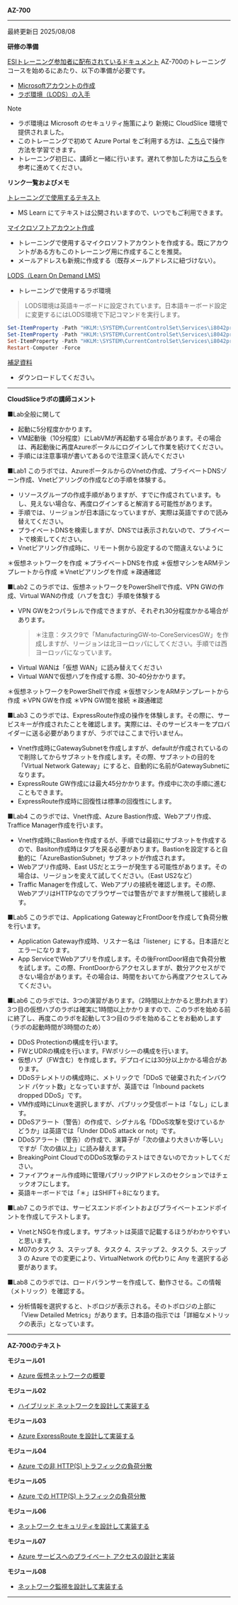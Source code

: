 **AZ-700**
***

最終更新日 2025/08/08

**研修の準備**

[ESIトレーニング参加者に配布されているドキュメント](https://query.prod.cms.rt.microsoft.com/cms/api/am/binary/RE4Rje8)
AZ-700のトレーニングコースを始めるにあたり、以下の準備が必要です。

- [Microsoftアカウントの作成](https://github.com/naonao71/note/blob/main/prep/msa.md)
- [ラボ環境（LODS）の入手](https://github.com/naonao71/note/blob/main/prep/lods.md)

> [!NOTE]
> - ラボ環境は Microsoft のセキュリティ施策により 新規に CloudSlice 環境で提供されました。
> - このトレーニングで初めて Azure Portal をご利用する方は、[こちら](https://learn.microsoft.com/ja-jp/training/modules/tour-azure-portal/)で操作方法を学習できます。
> - トレーニング初日に、講師と一緒に行います。遅れて参加した方は[こちら](https://query.prod.cms.rt.microsoft.com/cms/api/am/binary/RE4VkE4)を参考に進めてください。

**リンク一覧およびメモ**
 
 <!--
AZ-700 ラボトップ（[日本語](https://github.com/MicrosoftLearning/AZ-700JA-Designing-and-Implementing-Microsoft-Azure-Networking-Solutions/tree/master/Instructions/Exercises)/[英語](https://github.com/MicrosoftLearning/AZ-700-Designing-and-Implementing-Microsoft-Azure-Networking-Solutions/tree/master/Instructions/Exercises)）
-->

[トレーニングで使用するテキスト](https://docs.microsoft.com/ja-jp/users/msftofficialcurriculum-4292/collections/kox0iz3xxxy80j?wt.mc_id=esi_m2l_content_wwl)

- MS Learn にてテキストは公開されいますので、いつでもご利用できます。

[マイクロソフトアカウント作成](https://account.microsoft.com/account/Account)

- トレーニングで使用するマイクロソフトアカウントを作成する。既にアカウントがある方もこのトレーニング用に作成することを推奨。
- メールアドレスも新規に作成する（既存メールアドレスに紐づけない）。

[LODS（Learn On Demand LMS)](https://esi.learnondemand.net/User/Login?ReturnUrl=%2F)

- トレーニングで使用するラボ環境

 > LODS環境は英語キーボードに設定されています。日本語キーボード設定に変更するにはLODS環境で下記コマンドを実行します。

```powershell
Set-ItemProperty -Path "HKLM:\SYSTEM\CurrentControlSet\Services\i8042prt\Parameters" -Name "LayerDriver JPN" -Value "kbd106.dll"
Set-ItemProperty -Path "HKLM:\SYSTEM\CurrentControlSet\Services\i8042prt\Parameters" -Name "OverrideKeyboardType" -Value 7
Set-ItemProperty -Path "HKLM:\SYSTEM\CurrentControlSet\Services\i8042prt\Parameters" -Name "OverrideKeyboardSubtype" -Value 2
Restart-Computer -Force
```


[補足資料](https://github.com/naonao71/note/blob/main/AZ-700/AZ-700%E8%A3%9C%E8%B6%B3%E8%B3%87%E6%96%99Ver1.1.pdf)

- ダウンロードしてください。


<!--
[ESI Security Courses 配布用](https://github.com/naonao71/note/blob/main/AZ-500/ESI%20Security%20Courses%20%E9%85%8D%E5%B8%83%E7%94%A8.pdf)

- Microsoft が提供しているコース内容概要マップ

***

**ラボのシミュレーション**
- モジュール01
  - [Azure で仮想ネットワークを設計および実装する](https://learn.microsoft.com/ja-jp/training/modules/introduction-to-azure-virtual-networks/4-exercise-design-implement-virtual-network-azure)
  - [Azure で DNS 設定を構成する](https://learn.microsoft.com/ja-jp/training/modules/introduction-to-azure-virtual-networks/6-exercise-configure-domain-name-servers-configuration-azure)
  - [グローバル仮想ネットワーク ピアリングを使用して 2 つの Azure 仮想ネットワークを接続する](https://learn.microsoft.com/ja-jp/training/modules/introduction-to-azure-virtual-networks/8-exercise-connect-two-azure-virtual-networks-global)
- モジュール02
  - [仮想ネットワーク ゲートウェイを作成および構成する](https://learn.microsoft.com/ja-jp/training/modules/design-implement-hybrid-networking/3-exercise-create-configure-local-network-gateway)
  - [Azure portal を使用して仮想 WAN を作成する](https://learn.microsoft.com/ja-jp/training/modules/design-implement-hybrid-networking/7-exercise-create-virtual-wan-by-using-azure-portal)
- モジュール03
  - [ExpressRoute ゲートウェイを構成する](https://learn.microsoft.com/ja-jp/training/modules/design-implement-azure-expressroute/4-exercise-configure-expressroute-gateway)
  - [ExpressRoute 回線のプロビジョニング](https://learn.microsoft.com/ja-jp/training/modules/design-implement-azure-expressroute/5-exercise-provision-expressroute-circuit)
- モジュール04
  - [Azure のロード バランサーを作成し、構成する](https://learn.microsoft.com/ja-jp/training/modules/load-balancing-non-https-traffic-azure/4-exercise-create-configure-azure-load-balancer)
  - [Azure portal を使用して Traffic Manager プロファイルを作成する](https://learn.microsoft.com/ja-jp/training/modules/load-balancing-non-https-traffic-azure/6-exercise-create-traffic-manager-profile-using-azure-portal)
- モジュール05
  - [Azure Application Gateway をデプロイする](https://learn.microsoft.com/ja-jp/training/modules/load-balancing-https-traffic-azure/4-exercise-deploy-azure-application-gateway)
  - [Azure portal を使用して高可用性 Web アプリケーションのフロント ドアを作成する](https://learn.microsoft.com/ja-jp/training/modules/load-balancing-https-traffic-azure/6-exercise-create-front-door-for-highly-available)
- モジュール06
  - [Azure portal を使用して仮想ネットワーク上に DDoS Protection を構成する](https://learn.microsoft.com/ja-jp/training/modules/design-implement-network-security-monitoring/4-exercise-configure-ddos-protection-virtual-network-using-azure-portal)
  - [Azure portal を使用して Azure Firewall をデプロイして構成する](https://learn.microsoft.com/ja-jp/training/modules/design-implement-network-security-monitoring/7-exercise-deploy-configure-azure-firewall-using-azure-portal)
  - [Azure Firewall Manager を使用して仮想ハブのセキュリティを保護する](https://learn.microsoft.com/ja-jp/training/modules/design-implement-network-security-monitoring/9-exercise-secure-your-virtual-hub-using-azure-firewall-manager)
- モジュール07
  - [Azure PowerShell を使用して Azure プライベート エンドポイントを作成する](https://learn.microsoft.com/ja-jp/training/modules/design-implement-private-access-to-azure-services/5-exercise-restrict-network-paas-resources-virtual-network-service-endpoints)
  - [仮想ネットワーク サービス エンドポイントを使用して、PaaS リソースへのネットワーク アクセスを制限する](https://learn.microsoft.com/ja-jp/training/modules/design-implement-private-access-to-azure-services/6-exercise-create-azure-private-endpoint-using-azure-powershell)
- モジュール08
  - [Azure Monitor を使用してロード バランサー リソースを監視する](https://learn.microsoft.com/ja-jp/training/modules/design-implement-network-monitoring/3-exercise-monitor-load-balancer-resource-using-azure-monitor)


**ラボのリンク（講師翻訳修正済み）**

- モジュール01
  - [Azure で仮想ネットワークを設計および実装する](https://github.com/naonao71/AZ-700JA-Designing-and-Implementing-Microsoft-Azure-Networking-Solutions/blob/master/Instructions/Exercises/M01-Unit%204%20Design%20and%20implement%20a%20Virtual%20Network%20in%20Azure.md)
  - [Azure で DNS 設定を構成する](https://github.com/naonao71/AZ-700JA-Designing-and-Implementing-Microsoft-Azure-Networking-Solutions/blob/master/Instructions/Exercises/M01-Unit%206%20Configure%20DNS%20settings%20in%20Azure.md)
  - [グローバル仮想ネットワーク ピアリングを使用して 2 つの Azure 仮想ネットワークを接続する](https://github.com/naonao71/AZ-700JA-Designing-and-Implementing-Microsoft-Azure-Networking-Solutions/blob/master/Instructions/Exercises/M01-Unit%208%20Connect%20two%20Azure%20Virtual%20Networks%20using%20global%20virtual%20network%20peering.md)
- モジュール02
  - [仮想ネットワーク ゲートウェイを作成および構成する](https://github.com/naonao71/AZ-700JA-Designing-and-Implementing-Microsoft-Azure-Networking-Solutions/blob/master/Instructions/Exercises/M02-Unit%203%20Create%20and%20configure%20a%20virtual%20network%20gateway.md)
  - [Azure portal を使用して仮想 WAN を作成する](https://github.com/naonao71/AZ-700JA-Designing-and-Implementing-Microsoft-Azure-Networking-Solutions/blob/master/Instructions/Exercises/M02-Unit%207%20Create%20a%20Virtual%20WAN%20by%20using%20Azure%20Portal.md)
- モジュール03
  - [ExpressRoute ゲートウェイを構成する](https://github.com/naonao71/AZ-700JA-Designing-and-Implementing-Microsoft-Azure-Networking-Solutions/blob/master/Instructions/Exercises/M03-Unit%204%20Configure%20an%20ExpressRoute%20Gateway.md)
  - [ExpressRoute 回線のプロビジョニング](https://github.com/naonao71/AZ-700JA-Designing-and-Implementing-Microsoft-Azure-Networking-Solutions/blob/master/Instructions/Exercises/M03-Unit%205%20Provision%20an%20ExpressRoute%20circuit.md)
- モジュール04
  - [Azure のロード バランサーを作成し、構成する](https://github.com/naonao71/AZ-700JA-Designing-and-Implementing-Microsoft-Azure-Networking-Solutions/blob/master/Instructions/Exercises/M04-Unit%204%20Create%20and%20configure%20an%20Azure%20load%20balancer.md)
  - [Azure portal を使用して Traffic Manager プロファイルを作成する](https://github.com/naonao71/AZ-700JA-Designing-and-Implementing-Microsoft-Azure-Networking-Solutions/blob/master/Instructions/Exercises/M04-Unit%206%20Create%20a%20Traffic%20Manager%20profile%20using%20the%20Azure%20portal.md)
- モジュール05
  - [Azure Application Gateway をデプロイする](https://github.com/naonao71/AZ-700JA-Designing-and-Implementing-Microsoft-Azure-Networking-Solutions/blob/master/Instructions/Exercises/M05-Unit%204%20Deploy%20Azure%20application%20gateway.md)
  - [Azure portal を使用して高可用性 Web アプリケーションのフロント ドアを作成する](https://github.com/naonao71/AZ-700JA-Designing-and-Implementing-Microsoft-Azure-Networking-Solutions/blob/master/Instructions/Exercises/M05-Unit%206%20Create%20a%20front%20door%20for%20a%20highly%20available%20web%20application%20using%20the%20Azure%20portal.md)
- モジュール06
  - [Azure portal を使用して仮想ネットワーク上に DDoS Protection を構成する](https://github.com/naonao71/AZ-700JA-Designing-and-Implementing-Microsoft-Azure-Networking-Solutions/blob/master/Instructions/Exercises/M06-Unit%204%20Configure%20DDoS%20Protection%20on%20a%20virtual%20network%20using%20the%20Azure%20portal.md)
  - [Azure portal を使用して Azure Firewall をデプロイして構成する](https://github.com/naonao71/AZ-700JA-Designing-and-Implementing-Microsoft-Azure-Networking-Solutions/blob/master/Instructions/Exercises/M06-Unit%207%20Deploy%20and%20configure%20Azure%20Firewall%20using%20the%20Azure%20portal.md)
  - [Azure Firewall Manager を使用して仮想ハブのセキュリティを保護する](https://github.com/naonao71/AZ-700JA-Designing-and-Implementing-Microsoft-Azure-Networking-Solutions/blob/master/Instructions/Exercises/M06-Unit%209%20Secure%20your%20virtual%20hub%20using%20Azure%20Firewall%20Manager.md)
- モジュール07
  - [Azure PowerShell を使用して Azure プライベート エンドポイントを作成する](https://github.com/naonao71/AZ-700JA-Designing-and-Implementing-Microsoft-Azure-Networking-Solutions/blob/master/Instructions/Exercises/M07-Unit%203%20Create%20an%20Azure%20private%20endpoint%20using%20Azure%20PowerShell.md)
  - [仮想ネットワーク サービス エンドポイントを使用して、PaaS リソースへのネットワーク アクセスを制限する](https://github.com/naonao71/AZ-700JA-Designing-and-Implementing-Microsoft-Azure-Networking-Solutions/blob/master/Instructions/Exercises/M07-Unit%205%20Restrict%20network%20access%20to%20PaaS%20resources%20with%20virtual%20network%20service%20endpoints.md)
- モジュール08
  - [Azure Monitor を使用してロード バランサー リソースを監視する](https://github.com/naonao71/AZ-700JA-Designing-and-Implementing-Microsoft-Azure-Networking-Solutions/blob/master/Instructions/Exercises/M08-Unit%203%20Monitor%20a%20load%20balancer%20resource%20using%20Azure%20Monitor.md)

-->
***

**CloudSliceラボの講師コメント**

■Lab全般に関して
- 起動に5分程度かかります。
- VM起動後（10分程度）にLabVMが再起動する場合があります。その場合は、再起動後に再度Azureポータルにログインして作業を続けてください。
- 手順には注意事項が書いてあるので注意深く読んでください

■Lab1
このラボでは、AzureポータルからのVnetの作成、プライベートDNSゾーン作成、Vnetピアリングの作成などの手順を体験する。

- リソースグループの作成手順がありますが、すでに作成されています。もし、見えない場合な、再度ログインすると解消する可能性があります。
- 手順では、リージョンが日本語になっていますが、実際は英語ですので読み替えてください。
- プライベートDNSを検索しますが、DNSでは表示されないので、プライベートで検索してください。
- Vnetピアリング作成時に、リモート側から設定するので間違えないように

＊仮想ネットワークを作成
＊プライベートDNSを作成
＊仮想マシンをARMテンプレートから作成
＊Vnetピアリングを作成
＊疎通確認



■Lab2
このラボでは、仮想ネットワークをPowerShellで作成、VPN GWの作成、Virtual WANの作成（ハブを含む）手順を体験する

- VPN GWを2つパラレルで作成できますが、それぞれ30分程度かかる場合があります。
  > ＊注意：タスク9で「ManufacturingGW-to-CoreServicesGW」を作成しますが、リージョンは北ヨーロッパにしてください。手順では西ヨーロッパになっています。
- Virtual WANは「仮想 WAN」に読み替えてください
- Virtual WANで仮想ハブを作成する際、30-40分かかります。

＊仮想ネットワークをPowerShellで作成
＊仮想マシンをARMテンプレートから作成
＊VPN GWを作成
＊VPN GW間を接続
＊疎通確認

■Lab3
このラボでは、ExpressRoute作成の操作を体験します。その際に、サービスキーが作成されたことを確認します。実際には、そのサービスキーをプロバイダーに送る必要がありますが、ラボではここまで行いません。

- Vnet作成時にGatewaySubnetを作成しますが、defaultが作成されているので削除してからサブネットを作成します。その際、サブネットの目的を「Virtual Network Gateway」にすると、自動的に名前がGatewaySubnetになります。
- ExpressRoute GW作成には最大45分かかります。作成中に次の手順に進むこともできます。
- ExpressRoute作成時に回復性は標準の回復性にします。

■Lab4
このラボでは、Vnet作成、Azure Bastion作成、Webアプリ作成、Traffice Manager作成を行います。

- Vnet作成時にBastionを作成するが、手順では最初にサブネットを作成するので、Basiton作成時はタブを戻る必要があります。Bastionを設定すると自動的に「AzureBastionSubnet」サブネットが作成されます。
- Webアプリ作成時、East USだとエラーが発生する可能性があります。その場合は、リージョンを変えて試してください。（East US2など）
- Traffic Managerを作成して、Webアプリの接続を確認します。その際、WebアプリはHTTPなのでブラウザーでは警告がでますが無視して接続します。



■Lab5
このラボでは、Applicationg GatewayとFrontDoorを作成して負荷分散を行います。

- Application Gateway作成時、リスナー名は「listener」にする。日本語だとエラーになります。
- App ServiceでWebアプリを作成します。その後FrontDoor経由で負荷分散を試します。この際、FrontDoorからアクセスしますが、数分アクセスができない場合があります。その場合は、時間をおいてから再度アクセスしてみてください。

■Lab6
このラボでは、3つの演習があります。（2時間以上かかると思われます）3つ目の仮想ハブのラボは確実に1時間以上かかりますので、このラボを始める前に終了し、再度このラボを起動して3つ目のラボを始めることをお勧めします（ラボの起動時間が3時間のため）

- DDoS Protectionの構成を行います。
- FWとUDRの構成を行います。FWポリシーの構成を行います。
- 仮想ハブ（FW含む）を作成します。デプロイには30分以上かかる場合があります。
- DDoSテレメトリの構成時に、メトリックで「DDoS で破棄されたインバウンド パケット数」となっていますが、英語では「Inbound packets dropped DDoS」です。
- VM作成時にLinuxを選択しますが、パブリック受信ポートは「なし」にします。
- DDoSアラート（警告）の作成で、シグナル名「DDoS攻撃を受けているかどうか」は英語では「Under DDoS attack or not」です。
- DDoSアラート（警告）の作成で、演算子が「次の値より大きいか等しい」ですが「次の値以上」に読み替えます。
- BreakingPoint CloudでのDDoS攻撃のテストはできないのでカットしてください。
- ファイアウォール作成時に管理パブリックIPアドレスのセクションではチェックオフにします。
- 英語キーボードでは「＊」はSHIFT＋8になります。


■Lab7
このラボでは、サービスエンドポイントおよびプライベートエンドポイントを作成してテストします。

- VnetとNSGを作成します。サブネットは英語で記載するほうがわかりやすいと思います。
- M07のタスク 3、ステップ 8、タスク 4、ステップ 2、タスク 5、ステップ 3 の Azure での変更により、VirtualNetwork の代わりに Any を選択する必要があります。

■Lab8
このラボでは、ロードバランサーを作成して、動作させる。この情報（メトリック）を確認する。

- 分析情報を選択すると、トポロジが表示される。そのトポロジの上部に「View Detailed Metrics」があります。日本語の指示では「詳細なメトリックの表示」となっています。

***

**AZ-700のテキスト**

**モジュール01**
- [Azure 仮想ネットワークの概要](https://learn.microsoft.com/ja-jp/training/modules/introduction-to-azure-virtual-networks/?wt.mc_id=esi_m2l_content_wwl)</BR>

**モジュール02**
- [ハイブリッド ネットワークを設計して実装する](https://learn.microsoft.com/ja-jp/training/modules/design-implement-hybrid-networking/?wt.mc_id=esi_m2l_content_wwl)

**モジュール03**
- [Azure ExpressRoute を設計して実装する](https://learn.microsoft.com/ja-jp/training/modules/design-implement-azure-expressroute/?wt.mc_id=esi_m2l_content_wwl)

**モジュール04**
- [Azure での非 HTTP(S) トラフィックの負荷分散](https://learn.microsoft.com/ja-jp/training/modules/load-balancing-non-https-traffic-azure/?wt.mc_id=esi_m2l_content_wwl)

**モジュール05**
- [Azure での HTTP(S) トラフィックの負荷分散](https://learn.microsoft.com/ja-jp/training/modules/load-balancing-https-traffic-azure/?wt.mc_id=esi_m2l_content_wwl)

**モジュール06**
- [ネットワーク セキュリティを設計して実装する](https://learn.microsoft.com/ja-jp/training/modules/design-implement-network-security-monitoring/?wt.mc_id=esi_m2l_content_wwl)

**モジュール07**
- [Azure サービスへのプライベート アクセスの設計と実装](https://learn.microsoft.com/ja-jp/training/modules/design-implement-private-access-to-azure-services/?wt.mc_id=esi_m2l_content_wwl)

**モジュール08**
- [ネットワーク監視を設計して実装する](https://learn.microsoft.com/ja-jp/training/modules/design-implement-network-monitoring/?wt.mc_id=esi_m2l_content_wwl)



***



